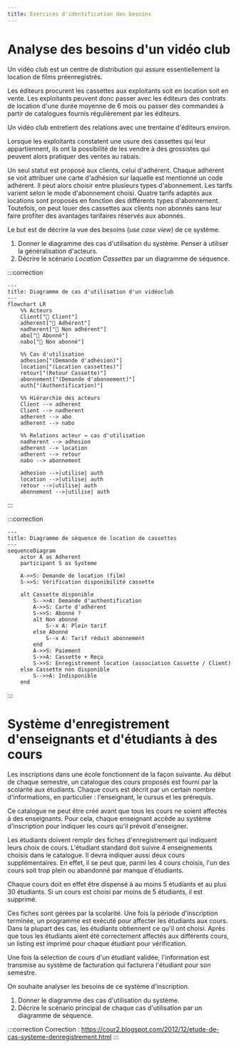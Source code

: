 ```yaml
---
title: Exercices d'identification des besoins
---
```


# Analyse des besoins d'un vidéo club

Un vidéo club est un centre de distribution qui assure essentiellement la location de films préenregistrés.

Les éditeurs procurent les cassettes aux exploitants soit en location soit en vente. Les exploitants peuvent donc passer avec les éditeurs des contrats de location d'une durée moyenne de 6 mois ou passer des commandes à partir de catalogues fournis régulièrement par les éditeurs.

Un vidéo club entretient des relations avec une trentaine d'éditeurs environ.

Lorsque les exploitants constatent une usure des cassettes qui leur appartiennent, ils ont la possibilité de les vendre à des grossistes qui peuvent alors pratiquer des ventes au rabais.

Un seul statut est proposé aux clients, celui d'adhérent. Chaque adhérent se voit attribuer une carte d'adhésion sur laquelle est mentionné un code adhérent. Il peut alors choisir entre plusieurs types d'abonnement. Les tarifs varient selon le mode d'abonnement choisi. Quatre tarifs adaptés aux locations sont proposés en fonction des différents types d'abonnement. Toutefois, on peut louer des cassettes aux clients non abonnés sans leur faire profiter des avantages tarifaires réservés aux abonnés.

Le but est de décrire la vue des besoins (_use case view_) de ce système.

1. Donner le diagramme des cas d'utilisation du système. Penser à utiliser la généralisation d'acteurs.
2. Décrire le scénario _Location Cassettes_ par un diagramme de séquence.

:::correction
```mermaid
---
title: Diagramme de cas d'utilisation d'un vidéoclub 
---
flowchart LR
    %% Acteurs
    Client["🧑 Client"]
    adherent["🧑 Adhérent"]
    nadherent["🧑 Non adhérent"]
    abo["🧑 Abonné"]
    nabo["🧑 Non abonné"]

    %% Cas d'utilisation
    adhesion["(Demande d'adhésion)"]
    location["(Location cassettes)"]
    retour["(Retour Cassette)"]
    abonnement["(Demande d'abonnement)"]
    auth["(Authentification)"]

    %% Hiérarchie des acteurs
    Client --> adherent
    Client --> nadherent
    adherent --> abo
    adherent --> nabo

    %% Relations acteur → cas d'utilisation
    nadherent --> adhesion
    adherent --> location
    adherent --> retour
    nabo --> abonnement

    adhesion -->|utilise| auth
    location -->|utilise| auth
    retour -->|utilise| auth
    abonnement -->|utilise| auth
```
:::

:::correction
```mermaid
---
title: Diagramme de séquence de location de cassettes
---
sequenceDiagram
    actor A as Adherent
    participant S as Systeme

    A->>S: Demande de location (film)
    S->>S: Vérification disponibilité cassette

    alt Cassette disponible
        S-->>A: Demande d'authentification
        A->>S: Carte d'adhérent
        S->>S: Abonné ?
        alt Non abonné
            S--x A: Plein tarif
        else Abonné
            S--x A: Tarif réduit abonnement
        end
        A->>S: Paiement
        S->>A: Cassette + Reçu
        S->>S: Enregistrement location (association Cassette / Client)
    else Cassette non disponible
        S-->>A: Indisponible
    end
```
:::

# Système d'enregistrement d'enseignants et d'étudiants à des cours

Les inscriptions dans une école fonctionnent de la façon suivante. Au début de chaque semestre, un catalogue des cours proposés est fourni par la scolarité aux étudiants. Chaque cours est décrit par un certain nombre d'informations, en particulier : l'enseignant, le cursus et les prérequis.

Ce catalogue ne peut être créé avant que tous les cours ne soient affectés à des enseignants. Pour cela, chaque enseignant accède au système d'inscription pour indiquer les cours qu'il prévoit d'enseigner.

Les étudiants doivent remplir des fiches d'enregistrement qui indiquent leurs choix de cours. L'étudiant standard doit suivre 4 enseignements choisis dans le catalogue. Il devra indiquer aussi deux cours supplémentaires. En effet, il se peut que, parmi les 4 cours choisis, l'un des cours soit trop plein ou abandonné par manque d'étudiants.

Chaque cours doit en effet être dispensé à au moins 5 étudiants et au plus 30 étudiants.
Si un cours est choisi par moins de 5 étudiants, il est supprimé.

Ces fiches sont gérées par la scolarité. Une fois la période d'inscription terminée, un programme est exécuté pour affecter les étudiants aux cours. Dans la plupart des cas, les étudiants obtiennent ce qu'il ont choisi. Après que tous les étudiants aient été correctement affectés aux différents cours, un listing est imprimé pour chaque étudiant pour vérification.

Une fois la sélection de cours d'un étudiant validée, l'information est transmise au système de facturation qui facturera l'étudiant pour son semestre.

On souhaite analyser les besoins de ce système d'inscription.

1. Donner le diagramme des cas d'utilisation du système.
2. Décrire le scénario principal de chaque cas d'utilisation par un diagramme de séquence.

:::correction
Correction : <https://cour2.blogspot.com/2012/12/etude-de-cas-systeme-denregistrement.html>
:::
